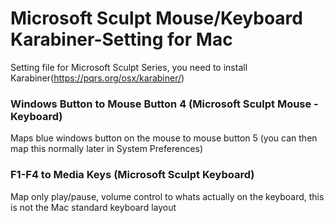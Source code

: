 # Microsoft Sculpt Mouse/Keyboard Karabiner-Setting for Mac
Setting file for Microsoft Sculpt Series, you need to install Karabiner(https://pqrs.org/osx/karabiner/)

### Windows Button to Mouse Button 4 (Microsoft Sculpt Mouse - Keyboard)
Maps blue windows button on the mouse to mouse button 5 (you can then map this normally later in System Preferences)

### F1-F4 to Media Keys (Microsoft Sculpt Keyboard)
Map only play/pause, volume control to whats actually on the keyboard, this is not the Mac standard keyboard layout
